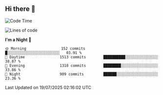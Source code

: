 ## Hi there 👋

<!--
**Wangmerlyn/Wangmerlyn** is a ✨ _special_ ✨ repository because its `README.md` (this file) appears on your GitHub profile.

Here are some ideas to get you started:

- 🔭 I’m currently working on ...
- 🌱 I’m currently learning ...
- 👯 I’m looking to collaborate on ...
- 🤔 I’m looking for help with ...
- 💬 Ask me about ...
- 📫 How to reach me: ...
- 😄 Pronouns: ...
- ⚡ Fun fact: ...
-->
<!--START_SECTION:waka-->
![Code Time](http://img.shields.io/badge/Code%20Time-425%20hrs%203%20mins-blue)

![Lines of code](https://img.shields.io/badge/From%20Hello%20World%20I%27ve%20Written-20.2%20million%20lines%20of%20code-blue)

**I'm a Night 🦉** 

```text
🌞 Morning                152 commits         █░░░░░░░░░░░░░░░░░░░░░░░░   03.91 % 
🌆 Daytime                1513 commits        ██████████░░░░░░░░░░░░░░░   38.87 % 
🌃 Evening                1318 commits        ████████░░░░░░░░░░░░░░░░░   33.86 % 
🌙 Night                  909 commits         ██████░░░░░░░░░░░░░░░░░░░   23.36 % 
```



 Last Updated on 19/07/2025 02:16:02 UTC
<!--END_SECTION:waka-->
